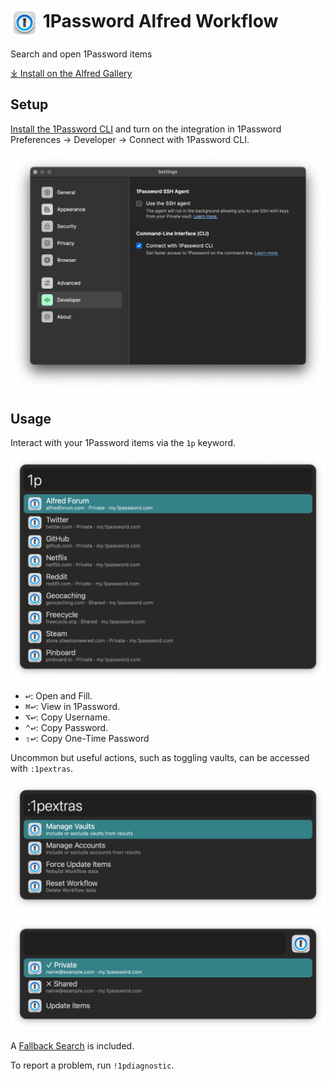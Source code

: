 # <img src='Workflow/icon.png' width='45' align='center' alt='icon'> 1Password Alfred Workflow

Search and open 1Password items

[⤓ Install on the Alfred Gallery](https://alfred.app/workflows/alfredapp/1password)

## Setup

[Install the 1Password CLI](https://1password.com/downloads/command-line/) and turn on the integration in 1Password Preferences → Developer → Connect with 1Password CLI.

![1Password preferences](Workflow/images/about/1password_preferences.png)

## Usage

Interact with your 1Password items via the `1p` keyword.

![Alfred search for 1p](Workflow/images/about/1p.png)

* <kbd>↩&#xFE0E;</kbd>: Open and Fill.
* <kbd>⌘</kbd><kbd>↩&#xFE0E;</kbd>: View in 1Password.
* <kbd>⌥</kbd><kbd>↩&#xFE0E;</kbd>: Copy Username.
* <kbd>⌃</kbd><kbd>↩&#xFE0E;</kbd>: Copy Password.
* <kbd>⇧</kbd><kbd>↩&#xFE0E;</kbd>: Copy One-Time Password

Uncommon but useful actions, such as toggling vaults, can be accessed with `:1pextras`.

![Alfred search for :1pextras](Workflow/images/about/1pextras.png)

![Results for managing vaults](Workflow/images/about/vaults.png)

A [Fallback Search](https://www.alfredapp.com/help/features/default-results/fallback-searches/) is included.

To report a problem, run `!1pdiagnostic`.
